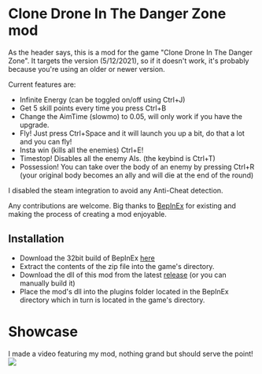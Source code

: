 # Clone Drone In The Danger Zone mod

As the header says, this is a mod for the game "Clone Drone In The Danger Zone".
It targets the version (5/12/2021), so if it doesn't work, it's probably because you're using an older or newer version.

Current features are:
- Infinite Energy (can be toggled on/off using Ctrl+J)
- Get 5 skill points every time you press Ctrl+B
- Change the AimTime (slowmo) to 0.05, will only work if you have the upgrade.
- Fly! Just press Ctrl+Space and it will launch you up a bit, do that a lot and you can fly!
- Insta win (kills all the enemies) Ctrl+E!
- Timestop! Disables all the enemy AIs. (the keybind is Ctrl+T)
- Possession! You can take over the body of an enemy by pressing Ctrl+R (your original body becomes an ally and will die at the end of the round)

I disabled the steam integration to avoid any Anti-Cheat detection.

Any contributions are welcome.
Big thanks to [BepInEx](https://docs.bepinex.dev/index.html) for existing and making the process of creating a mod enjoyable.

## Installation

- Download the 32bit build of BepInEx [here](https://github.com/BepInEx/BepInEx/releases/download/v5.4.19/BepInEx_x86_5.4.19.0.zip)
- Extract the contents of the zip file into the game's directory.
- Download the dll of this mod from the latest [release](https://github.com/ArjixWasTaken/cddz-mod/releases/latest) (or you can manually build it)
- Place the mod's dll into the plugins folder located in the BepInEx directory which in turn is located in the game's directory.

# Showcase
I made a video featuring my mod, nothing grand but should serve the point!
<a href="https://www.youtube.com/watch?v=12prqk-PbEU"><img src="https://i3.ytimg.com/vi/12prqk-PbEU/hqdefault.jpg"></a>
